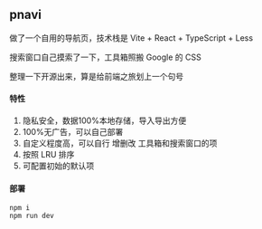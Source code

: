 ## pnavi

做了一个自用的导航页，技术栈是 Vite + React + TypeScript + Less

搜索窗口自己摸索了一下，工具箱照搬 Google 的 CSS

整理一下开源出来，算是给前端之旅划上一个句号

#### 特性

1. 隐私安全，数据100%本地存储，导入导出方便
2. 100%无广告，可以自己部署
3. 自定义程度高，可以自行 增删改 工具箱和搜索窗口的项
4. 按照 LRU 排序
5. 可配置初始的默认项

#### 部署
```shell
npm i
npm run dev
```
